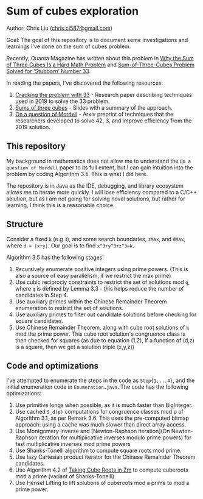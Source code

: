 # Sum of cubes exploration

Author: Chris Liu (chris.cl587@gmail.com)

Goal: The goal of this repository is to document some investigations and learnings I've done on the sum of cubes problem.

Recently, Quanta Magazine has written about this problem in [Why the Sum of Three Cubes Is a Hard Math Problem](https://www.quantamagazine.org/why-the-sum-of-three-cubes-is-a-hard-math-problem-20191105/) and [Sum-of-Three-Cubes Problem Solved for ‘Stubborn’ Number 33](https://www.quantamagazine.org/sum-of-three-cubes-problem-solved-for-stubborn-number-33-20190326/). 

In reading the papers, I've discovered the following resources:
1. [Cracking the problem with 33](https://link.springer.com/content/pdf/10.1007/s40993-019-0162-1.pdf) - Research paper describing techniques used in 2019 to solve the 33 problem.
2. [Sums of three cubes](https://math.mit.edu/~drew/NTW2020.pdf) - Slides with a summary of the approach.
3. [On a question of Mordell](https://arxiv.org/pdf/2007.01209.pdf) - Arxiv preprint of techniques that the researchers developed to solve 42, 3, and improve efficiency from the 2019 solution.

## This repository

My background in mathematics does not allow me to understand the `On a question of Mordell` paper to its full extent, but I can gain intuition into the problem by coding Algorithm 3.5. This is what I did here.

The repository is in Java as the IDE, debugging, and library ecosystem allows me to iterate more quickly. I will lose efficiency compared to a C/C++ solution, but as I am not going for solving novel solutions, but rather for learning, I think this is a reasonable choice.

## Structure

Consider a fixed `k` (e.g `3`), and some search boundaries, `zMax`, and `dMax`, where `d = |x+y|`. Our goal is to find `x^3+y^3+z^3=k`.

Algorithm 3.5 has the following stages:
1. Recursively enumerate positive integers using prime powers. (This is also a source of easy parallelism, if we restrict the max prime)
2. Use cubic reciprociy constraints to restrict the set of solutions mod `q`, where `q` is defined by Lemma 3.3 - this helps reduce the number of candidates in Step 4.
3. Use auxiliary primes within the Chinese Remainder Theorem enumeration to restrict the set of solutions.
4. Use auxiliary primes to filter out candidate solutions before checking for square candidates.
5. Use Chinese Remainder Theorem, along with cube root solutions of `k` mod the prime power. This cube root solution's congruence class is then checked for squares (as due to equation (1.2), if a function of (d,z) is a square, then we get a solution triple (x,y,z))

## Code and optimizations

I've attempted to enumerate the steps in the code as `Step{1,...4}`, and the initial enumeration code in `Enumeration.java`. The code has the following optimizations:

1. Use primitive longs when possible, as it is much faster than BigInteger.
2. Use cached `S_d(p)` computations for congruence classes mod p of Algorithm 3.1, as per Remark 3.6. This uses the pre-computed bitmap approach: using a cache was much slower than direct array access.
3. Use Montgomery Inverse and [Newton-Raphson iteration](On Newton-Raphson iteration for multiplicative inverses modulo prime powers) for fast multiplicative inverses mod prime powers
4. Use Shanks-Tonelli algorithm to compute square roots mod prime.
5. Use lazy Cartesian product iterator for the Chinese Remainder Theorem candidates.
6. Use Algorithm 4.2 of [Taking Cube Roots in Zm](https://doi.org/10.1016/S0893-9659(02)00031-9) to compute cuberoots mod a prime (variant of Shanks-Tonelli)
7. Use Hensel Lifting to lift solutions of cuberoots mod a prime to mod a prime power.
